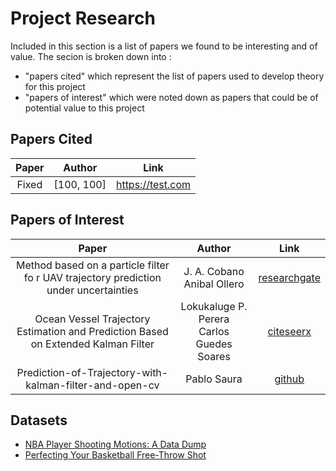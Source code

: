 # Project Research

Included in this section is a list of papers we found to be interesting and of value. The secion is broken down into :
- "papers cited" which represent the list of papers used to develop theory for this project
- "papers of interest" which were noted down as papers that could be of potential value to this project

## Papers Cited

| Paper 	|   Author   	|       Link       	|
|:-----:	|:----------:	|:----------------:	|
| Fixed 	| [100, 100] 	| https://test.com 	|


## Papers of Interest

|                                         Paper                                        	|                    Author                    	|                                                                           Link                                                                          	|
|:------------------------------------------------------------------------------------:	|:--------------------------------------------:	|:-------------------------------------------------------------------------------------------------------------------------------------------------------:	|
| Method based on a particle filter fo r UAV trajectory prediction under uncertainties 	|         J. A. Cobano<br>Anibal Ollero        	| [researchgate](https://www.researchgate.net/publication/253966677_Method_based_on_a_particle_filter_fo_r_UAV_trajectory_prediction_under_uncertainties) 	|
| Ocean Vessel Trajectory Estimation and Prediction Based on Extended Kalman Filter    	| Lokukaluge P. Perera<br>Carlos Guedes Soares 	| [citeseerx](https://citeseerx.ist.psu.edu/viewdoc/download?doi=10.1.1.681.8390&rep=rep1&type=pdf)                                                       	|
| Prediction-of-Trajectory-with-kalman-filter-and-open-cv                              	| Pablo Saura                                  	| [github](https://github.com/pabsaura/Prediction-of-Trajectory-with-kalman-filter-and-open-cv)                                                           	|                                               	|


## Datasets

- [NBA Player Shooting Motions: A Data Dump](https://www.inpredictable.com/2021/01/nba-player-shooting-motions-data-dump.html)
- [Perfecting Your Basketball Free-Throw Shot](https://www.youtube.com/watch?v=2IBe7mryJxc&ab_channel=MonkeySee)
